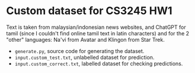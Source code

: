 # Custom dataset for CS3245 HW1

Text is taken from malaysian/indonesian news websites, and ChatGPT for tamil (since I couldn't find online tamil text in latin characters) and for the 2 "other" languages: Na'vi from Avatar and Klingon from Star Trek.

- `generate.py`, source code for generating the dataset.
- `input.custom_test.txt`, unlabelled dataset for prediction.
- `input.custom_correct.txt`, labelled dataset for checking predictions.
